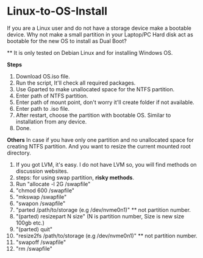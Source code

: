 # Linux-to-OS-Install
If you are a Linux user and do not have a storage device make a bootable device.
Why not make a small partition in your Laptop/PC Hard disk act as bootable for the new OS to install as Dual Boot?

** It is only tested on Debian Linux and for installing Windows OS.

**Steps**
1. Download OS.iso file.
2. Run the script, It'll check all required packages.
3. Use Gparted to make unallocated space for the NTFS partition.
4. Enter path of NTFS partition.
5. Enter path of mount point, don't worry it'll create folder if not available.
6. Enter path to .iso file.
7. After restart, choose the partition with bootable OS. Similar to installation from any device.
8. Done. 

**Others**
In case if you have only one partition and no unallocated space for creating NTFS partition. And you want to resize the current mounted root directory. 
1. If you got LVM, it's easy. I do not have LVM so, you will find methods on discussion websites.
2. steps: for using swap partition, **risky methods**.
3. Run "allocate -l 2G /swapfile"
4.  "chmod 600 /swapfile"
5.  "mkswap /swapfile"
6.  "swapon /swapfile"
7.  "parted /path/to/storage (e.g /dev/nvme0n1)" ** not partition number.
8.  "(parted) resizepart N size" (N is partition number, Size is new size 100gb etc.)
9.  "(parted) quit"
10. "resize2fs /path/to/storage (e.g /dev/nvme0n1)" ** not partition number.
11. "swapoff /swapfile"
12. "rm /swapfile"
